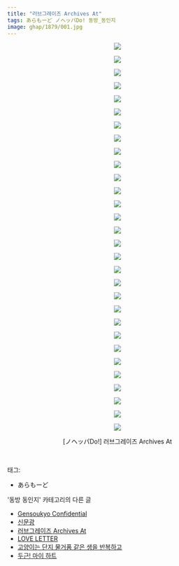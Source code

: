 ```yaml
---
title: "러브그레이즈 Archives At"
tags: あらもーど ノヘッパDo! 동방_동인지
image: ghap/1879/001.jpg
---
```

<div class="article">
<p style="text-align: center; clear: none; float: none;"><img src="{{ site.nasurl }}/ghap/1879/001.jpg"/></p>
<p style="text-align: center; clear: none; float: none;"><img src="{{ site.nasurl }}/ghap/1879/002.jpg"/></p>
<p style="text-align: center; clear: none; float: none;"><img src="{{ site.nasurl }}/ghap/1879/003.jpg"/></p>
<p style="text-align: center; clear: none; float: none;"><img src="{{ site.nasurl }}/ghap/1879/004.jpg"/></p>
<p style="text-align: center; clear: none; float: none;"><img src="{{ site.nasurl }}/ghap/1879/005.jpg"/></p>
<p style="text-align: center; clear: none; float: none;"><img src="{{ site.nasurl }}/ghap/1879/006.jpg"/></p>
<p style="text-align: center; clear: none; float: none;"><img src="{{ site.nasurl }}/ghap/1879/007.jpg"/></p>
<p style="text-align: center; clear: none; float: none;"><img src="{{ site.nasurl }}/ghap/1879/008.jpg"/></p>
<p style="text-align: center; clear: none; float: none;"><img src="{{ site.nasurl }}/ghap/1879/009.jpg"/></p>
<p style="text-align: center; clear: none; float: none;"><img src="{{ site.nasurl }}/ghap/1879/010.jpg"/></p>
<p style="text-align: center; clear: none; float: none;"><img src="{{ site.nasurl }}/ghap/1879/011.jpg"/></p>
<p style="text-align: center; clear: none; float: none;"><img src="{{ site.nasurl }}/ghap/1879/012.jpg"/></p>
<p style="text-align: center; clear: none; float: none;"><img src="{{ site.nasurl }}/ghap/1879/013.jpg"/></p>
<p style="text-align: center; clear: none; float: none;"><img src="{{ site.nasurl }}/ghap/1879/014.jpg"/></p>
<p style="text-align: center; clear: none; float: none;"><img src="{{ site.nasurl }}/ghap/1879/015.jpg"/></p>
<p style="text-align: center; clear: none; float: none;"><img src="{{ site.nasurl }}/ghap/1879/016.jpg"/></p>
<p style="text-align: center; clear: none; float: none;"><img src="{{ site.nasurl }}/ghap/1879/017.jpg"/></p>
<p style="text-align: center; clear: none; float: none;"><img src="{{ site.nasurl }}/ghap/1879/018.jpg"/></p>
<p style="text-align: center; clear: none; float: none;"><img src="{{ site.nasurl }}/ghap/1879/019.jpg"/></p>
<p style="text-align: center; clear: none; float: none;"><img src="{{ site.nasurl }}/ghap/1879/020.jpg"/></p>
<p style="text-align: center; clear: none; float: none;"><img src="{{ site.nasurl }}/ghap/1879/021.jpg"/></p>
<p style="text-align: center; clear: none; float: none;"><img src="{{ site.nasurl }}/ghap/1879/022.jpg"/></p>
<p style="text-align: center; clear: none; float: none;"><img src="{{ site.nasurl }}/ghap/1879/023.jpg"/></p>
<p style="text-align: center; clear: none; float: none;"><img src="{{ site.nasurl }}/ghap/1879/024.jpg"/></p>
<p style="text-align: center; clear: none; float: none;"><img src="{{ site.nasurl }}/ghap/1879/025.jpg"/></p>
<p style="text-align: center; clear: none; float: none;"><img src="{{ site.nasurl }}/ghap/1879/026.jpg"/></p>
<p style="text-align: center; clear: none; float: none;"><img src="{{ site.nasurl }}/ghap/1879/027.jpg"/></p>
<p style="text-align: center; clear: none; float: none;"><img src="{{ site.nasurl }}/ghap/1879/028.jpg"/></p>
<p style="text-align: center; clear: none; float: none;"><img src="{{ site.nasurl }}/ghap/1879/029.jpg"/></p>
<p style="text-align: center; clear: none; float: none;"><img src="{{ site.nasurl }}/ghap/1879/030.jpg"/></p>
<p style="text-align: center; clear: none; float: none;">[ノヘッパDo!] 러브그레이즈 Archives At</p>
<p><br/></p>
</div><div class="tagTrail">
<p>태그: </p>
<ul>
<li>あらもーど</li>
</ul>
</div><div class="another">
<p>'동방 동인지' 카테고리의 다른 글</p>
<ul>
<li><a href="/2016-08-28-ghap_1882">Gensoukyo Confidential</a></li>
<li><a href="/2016-08-28-ghap_1880">신문광</a></li>
<li><a href="/2016-08-28-ghap_1879">러브그레이즈 Archives At</a></li>
<li><a href="/2016-08-28-ghap_1878">LOVE LETTER</a></li>
<li><a href="/2016-08-27-ghap_1877">고양이는 단지 물거품 같은 생을 반복하고</a></li>
<li><a href="/2016-08-27-ghap_1876">두근! 마이 하트</a></li>
</ul>
</div><div class="cb_module cb_fluid">
<div class="cb_wrt cb_profile">
</div><!-- commentList close -->
</div>
<br/>
<p id="refer"></p>
<br/>
